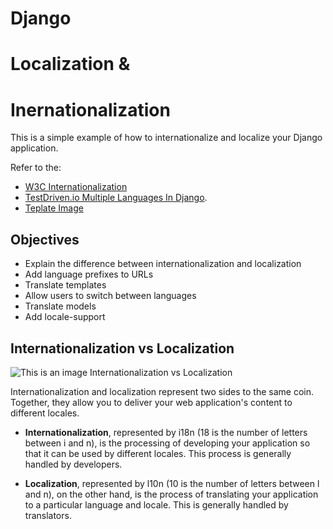 # Django 
# Localization &
# Inernationalization 

This is a simple example of how to internationalize and localize your Django application.  

Refer to the:  
* [W3C Internationalization](https://www.w3.org/International/questions/qa-i18n)
* [TestDriven.io Multiple Languages In Django](https://testdriven.io/blog/multiple-languages-in-django/).
* [Teplate Image](https://lokalise.com/blog/software-internationalization/)


## Objectives

* Explain the difference between internationalization and localization
* Add language prefixes to URLs
* Translate templates
* Allow users to switch between languages
* Translate models
* Add locale-support


## Internationalization vs Localization

![This is an image Internationalization vs Localization](https://user-images.githubusercontent.com/46268456/173178275-3bf141e3-3265-4974-9671-3c2a486d9cb7.jpg)

Internationalization and localization represent two sides to the same coin. Together, they allow you to deliver your web application's content to different locales.

* __Internationalization__, represented by i18n (18 is the number of letters between i and n), is the processing of developing your application so that it can be used by different locales. This process is generally handled by developers.

* __Localization__, represented by l10n (10 is the number of letters between l and n), on the other hand, is the process of translating your application to a particular language and locale. This is generally handled by translators.
